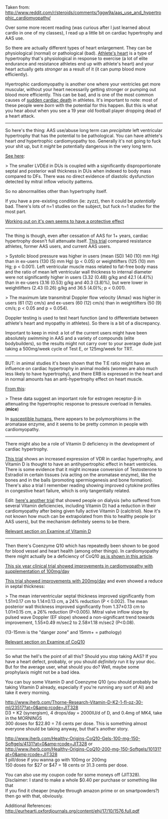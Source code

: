 Taken from: http://www.reddit.com/r/steroids/comments/1ggw9a/aas_use_and_hypertrophic_cardiomyopathy/

Over some more recent reading (was curious after I just learned about cardio in one of my classes), I read up a little bit on cardiac hypertrophy and AAS use.

So there are actually different types of heart enlargement. They can be physiological (normal) or pathological (bad). [Athlete's heart](http://en.wikipedia.org/wiki/Athlete%27s_heart) is a type of hypertrophy that's physiological in response to exercise (a lot of elite endurance and resistance athletes end up with athlete's heart) and your heart actually gets *stronger* as a result of it (it can pump blood more efficiently).

Hyertrophic cardiomyopathy is another one where your ventricles get more muscular, without your heart necessarily getting stronger or pumping out blood more efficiently. This can be bad, and is one of the most common causes of [sudden cardiac death](http://en.wikipedia.org/wiki/Sudden_cardiac_death) in athletes. It's important to note: most of these people were *born* with the potential for this happen. But this is what you hear about when you see a 19 year old football player dropping dead of a heart attack.

----------------

So here's the thing: AAS use/abuse long term can *precipitate* left ventricular hypertrophy that has the potential to be pathological. You can have athlete's heart *and* hypertrophic cardiomyopathy too. Generally it's not going to fuck your shit up, but it *might* be potentially dangerous in the very long term.

[See here](http://journals.lww.com/cjsportsmed/Abstract/1997/04000/Left_Ventricular_Size_and_Function_in_Elite.3.aspx):

&gt; The smaller LVDEd in DUs is coupled with a significantly disproportionate septal and posterior wall thickness in DUs when indexed to body mass compared to DFs. There was no direct evidence of diastolic dysfunction detected by mitral inflow velocity patterns.

So no abnormalities other than hypertrophy itself.

If you have a pre-existing condition (ie: zyzz), then it could be *potentially* bad. There's lots of n=1 studies on the subject, but fuck n=1 studies for the most part.

[Working out on it's own seems to have a protective effect](http://www.sciencedirect.com/science/article/pii/S0002914901015855)

-------------------------

The thing is though, even after cessation of AAS for 1+ years, cardiac hypertrophy doesn't full attenuate itself. [This trial](http://heart.bmj.com/content/90/5/496.short) compared resistance athletes, former AAS users, and current AAS users.

&gt; Systolic blood pressure was higher in users (mean (SD) 140 (10) mm Hg) than in ex-users (130 (5) mm Hg) (p &lt; 0.05) or weightlifters (125 (10) mm Hg; p &lt; 0.001). Left ventricular muscle mass related to fat-free body mass and the ratio of mean left ventricular wall thickness to internal diameter were not significantly higher in users (3.32 (0.48) g/kg and 42.1 (4.4)%) than in ex-users (3.16 (0.53) g/kg and 40.3 (3.8)%), but were lower in weightlifters (2.43 (0.26) g/kg and 36.5 (4.0)%; p &lt; 0.001).

&gt; The maximum late transmitral Doppler flow velocity (Amax) was higher in users (61 (12) cm/s) and ex-users (60 (12) cm/s) than in weightlifters (50 (9) cm/s; p &lt; 0.05 and p  =  0.054). 

Doppler testing is used to test heart function (and to differentiate between athlete's heart and myopathy in athletes). So there is a bit of a discrepancy. 

Important to keep in mind: a lot of the current users might have been absolutely *swimming* in AAS and a variety of compounds (elite bodybuilders), so the results might not carry over to your average dude just taking a 500mg/week cycle of Test E, or 125mg/week for TRT.

--------------------------------

BUT: in animal studies it's been shown that the T:E ratio might have an influence on cardiac hypertrophy in animal models (women are also much less likely to have hypertrophy), and there ERB is expressed in the heart and in normal amounts has an anti-hypertrophy effect on heart muscle.

[From this](http://ajpheart.physiology.org/content/288/2/H469.short):

&gt; These data suggest an important role for estrogen receptor-β in attenuating the hypertrophic response to pressure overload in females. (**mice**)

In [susceptible humans](http://www.sciencedirect.com/science/article/pii/S0022282808004537), there appears to be polymorphisms in the aromatase enzyme, and it seems to be pretty common in people with cardiomyopathy.

----------------------

There might also be a role of Vitamin D deficiency in the development of cardiac hypertrophy.

[This trial](http://hyper.ahajournals.org/content/52/6/1106.short) shows an increased expression of VDR in cardiac hypertrophy, and Vitamin D is thought to have an antihypertrophic effect in heart ventricles. There is some evidence that it might increase conversion of Testosterone to Estradiol in certain tissues (via acting on the aromatase enzyme), like the bones and in the balls (promoting spermiogenesis and bone formation). There's also a trial I remember reading showing improved cytokine profiles in congestive heart failure, which is only tangentially related.

Edit: [here's another trial](http://www.karger.com/Article/FullText/88295) that showed people on dialysis (who suffered from several Vitamin deficiencies, including Vitamin D) had a reduction in their cardiomyopathy after being given fully active Vitamin D (calcitriol). Now it's not known how much can be extrapolated from this to healthy people (or AAS users), but the mechanism definitely seems to be there.

[Relevant section on Examine of Vitamin D](http://examine.com/supplements/Vitamin+D/#summary13)

------------------------------------------------------

Then there's Coenzyme Q10 which has repeatedly been shown to be good for blood vessel and heart health (among other things). In cardiomyopathy there might actually be a deficiency of CoQ10 [as is shown in this article](http://www.pnas.org/content/82/3/901.short).

[This six year clinical trial showed improvements in cardiomyopathy with supplementation of 100mg/day](http://www.ncbi.nlm.nih.gov/pubmed/2276895)

[This trial showed improvements with 200mg/day](http://www.sciencedirect.com/science/article/pii/S009829979700006X) and even showed a reduce in septal thickness:

&gt; The mean interventricular septal thickness improved significantly from 1.51±0.17 cm to 1.14±0.13 cm, a 24% reduction (P &lt; 0.002). The mean posterior wall thickness improved significantly from 1.37±0.13 cm to 1.01±0.15 cm, a 26% reduction (P&lt;0.005). Mitral valve inflow slope by pulsed wave Doppler (EF slope) showed a non-significant trend towards improvement, 1.55±0.49 m/sec2 to 2.58±1.18 m/sec2 (P&lt;0.08). 

(13-15mm is the "danger zone" and 15mm+ = pathology)

[Relevant section on Examine of CoQ10](http://examine.com/supplements/Coenzyme+Q10/#summary5)

----------------------------------------------------

So what the hell's the point of all this? Should you stop taking AAS? If you have a heart defect, probably, or you should *definitely* run it by your doc. But for the average user, what should you do? Well, maybe some prophylaxis might not be a bad idea.

You can buy some Vitamin D and Coenzyme Q10 (you should probably be taking Vitamin D already, especially if you're running any sort of AI) and take it every morning.

http://www.iherb.com/Thorne-Research-Vitamin-D-K2-1-fl-oz-30-ml/23517?at=0&amp;rcode=JIT328   
D3 + K2 (synergism), 4 drops/day = 2000IU/d of D, and 0.4mg of MK4, take in the MORNINGS    
300 doses for $22.80 = 7.6 cents per dose. This is something almost everyone should be taking anyway, but that's another story.

http://www.iherb.com/Healthy-Origins-CoQ10-Gels-100-mg-150-Softgels/4131?at=0&amp;rcode=JIT328 or      
http://www.iherb.com/Healthy-Origins-CoQ10-200-mg-150-Softgels/10131?at=0&amp;rcode=JIT328    
1 pill/dose if you wanna go with 100mg or 200mg    
150 doses for $27 or $47 = 18 cents or 31.3 cents per dose.

You can also use my coupon code for some moneys off (JIT328).  
Disclaimer: I stand to make a whole $0.40 per purchase or something like that  
If you find it cheaper (maybe through amazon prime or on smartpowders?) then go with that, obviously.

Additional References:  
http://eurheartj.oxfordjournals.org/content/ehj/17/10/1576.full.pdf